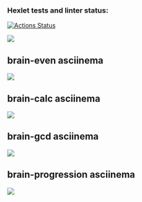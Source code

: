 ### Hexlet tests and linter status:
[![Actions Status](https://github.com/giantello12/python-project-49/actions/workflows/hexlet-check.yml/badge.svg)](https://github.com/giantello12/python-project-49/actions)

<a href="https://codeclimate.com/github/giantello12/python-project-49/maintainability"><img src="https://api.codeclimate.com/v1/badges/259cf238e5b3fc8f2e13/maintainability" /></a>

<h2>brain-even asciinema</h2>
<a href="https://asciinema.org/a/PVqSVKYu0PsrbtGqmEm6q70d7" target="_blank"><img src="https://asciinema.org/a/PVqSVKYu0PsrbtGqmEm6q70d7.svg" /></a>

<h2>brain-calc asciinema</h2>
<a href="https://asciinema.org/a/R9W2zY6MwaJZg4q3bLpts9AIn" target="_blank"><img src="https://asciinema.org/a/R9W2zY6MwaJZg4q3bLpts9AIn.svg" /></a>

<h2>brain-gcd asciinema</h2>
<a href="https://asciinema.org/a/ZVcqdHsgdWUMzYqjZaN1BvDEK" target="_blank"><img src="https://asciinema.org/a/ZVcqdHsgdWUMzYqjZaN1BvDEK.svg" /></a>

<h2>brain-progression asciinema</h2>
<a href="https://asciinema.org/a/Y969PUBq372msQCCQolnJOtFK" target="_blank"><img src="https://asciinema.org/a/Y969PUBq372msQCCQolnJOtFK.svg" /></a>